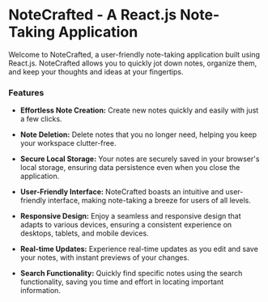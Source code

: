 # NoteCrafted - A React.js Note-Taking Application

Welcome to NoteCrafted, a user-friendly note-taking application built using React.js. NoteCrafted allows you to quickly jot down notes, organize them, and keep your thoughts and ideas at your fingertips.

### Features

- **Effortless Note Creation:** Create new notes quickly and easily with just a few clicks.

- **Note Deletion:** Delete notes that you no longer need, helping you keep your workspace clutter-free.

- **Secure Local Storage:** Your notes are securely saved in your browser's local storage, ensuring data persistence even when you close the application.

- **User-Friendly Interface:** NoteCrafted boasts an intuitive and user-friendly interface, making note-taking a breeze for users of all levels.

- **Responsive Design:** Enjoy a seamless and responsive design that adapts to various devices, ensuring a consistent experience on desktops, tablets, and mobile devices.

- **Real-time Updates:** Experience real-time updates as you edit and save your notes, with instant previews of your changes.

- **Search Functionality:** Quickly find specific notes using the search functionality, saving you time and effort in locating important information.
